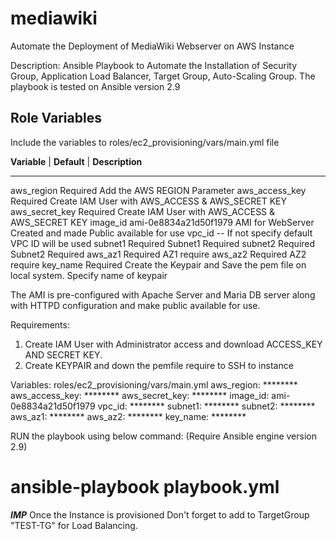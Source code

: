 # mediawiki
Automate the Deployment of MediaWiki Webserver on AWS Instance


Description: Ansible Playbook to Automate the Installation of Security Group, Application Load Balancer, Target Group, Auto-Scaling Group. The playbook is tested on Ansible version 2.9

## Role Variables ##
Include the variables to roles/ec2_provisioning/vars/main.yml file

**Variable** | **Default**              | **Description**
------------   ------------                --------------
aws_region       Required                  Add the AWS REGION Parameter
aws_access_key   Required                  Create IAM User with AWS_ACCESS & AWS_SECRET KEY
aws_secret_key   Required                  Create IAM User with AWS_ACCESS & AWS_SECRET KEY 
image_id         ami-0e8834a21d50f1979     AMI for WebServer Created and made Public available for use
vpc_id           --                        If not specify default VPC ID will be used
subnet1          Required                  Subnet1 Required
subnet2          Required                  Subnet2 Required
aws_az1          Required                  AZ1 require 
aws_az2          Required                  AZ2 require
key_name         Required                  Create the Keypair and Save the pem file on local system. Specify name of keypair

The AMI is pre-configured with Apache Server and Maria DB server along with HTTPD configuration and make public available for use. 

Requirements:
   1. Create IAM User with Administrator access and download ACCESS_KEY AND SECRET KEY.
   2. Create KEYPAIR and down the pemfile require to SSH to instance

Variables: roles/ec2_provisioning/vars/main.yml
           aws_region: ********
           aws_access_key: ********
           aws_secret_key: ********
           image_id: ami-0e8834a21d50f1979
           vpc_id: ********
           subnet1: ********
           subnet2: ********
           aws_az1: ********
           aws_az2: ********
           key_name: ********

RUN the playbook using below command: (Require Ansible engine version 2.9)
 # ansible-playbook playbook.yml 


*******IMP*******
Once the Instance is provisioned Don't forget to add to TargetGroup "TEST-TG" for Load Balancing. 
